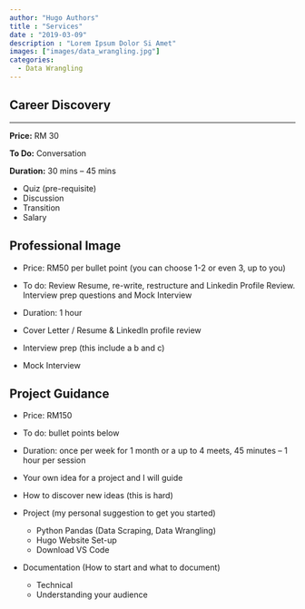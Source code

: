 ```yaml
---
author: "Hugo Authors"
title : "Services"
date : "2019-03-09"
description : "Lorem Ipsum Dolor Si Amet"
images: ["images/data_wrangling.jpg"]
categories: 
  - Data Wrangling
---
```

## Career Discovery
---
**Price:** RM 30

**To Do:** Conversation

**Duration:** 30 mins – 45 mins

- Quiz (pre-requisite)
- Discussion
- Transition
- Salary

## Professional Image
- Price: RM50 per bullet point (you can choose 1-2 or even 3, up to you)
- To do: Review Resume, re-write, restructure and Linkedin Profile Review. Interview prep questions and Mock Interview
- Duration: 1 hour

- Cover Letter / Resume & LinkedIn profile review
- Interview prep (this include a b and c)
- Mock Interview

## Project Guidance
- Price: RM150
- To do: bullet points below
- Duration: once per week for 1 month or a up to 4 meets, 45 minutes – 1 hour per session

- Your own idea for a project and I will guide
- How to discover new ideas (this is hard)
- Project (my personal suggestion to get you started)
  - Python Pandas (Data Scraping, Data Wrangling)
  - Hugo Website Set-up
  - Download VS Code
- Documentation (How to start and what to document)
  - Technical
  - Understanding your audience
